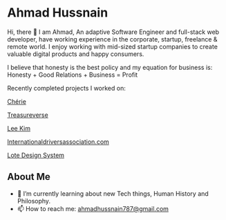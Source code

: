 # Ahmad Hussnain
Hi, there 👋 I am Ahmad, An adaptive Software Engineer and full-stack web developer, have working experience in the corporate, startup, freelance & remote world. I enjoy working with mid-sized startup companies to create valuable digital products and happy consumers.

I believe that honesty is the best policy and my equation for business is:
Honesty + Good Relations + Business = Profit

Recently completed projects I worked on:

[Chérie](https://apps.apple.com/app/1589584842)

[Treasureverse](https://play.google.com/store/apps/details?id=com.treasureverse&hl=en)

[Lee Kim](https://my.leekim.com/en/)

[Internationaldriversassociation.com](https://internationaldriversassociation.com/)

[Lote Design System](https://github.com/lotesystem/lote-design-system#lote-design-system)

## About Me
- 🌱 I’m currently learning about new Tech things, Human History and Philosophy.
- 📫 How to reach me: ahmadhussnain787@gmail.com
